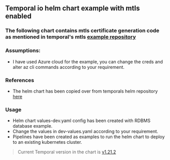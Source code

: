 ## Temporal io helm chart example with mtls enabled

### The following chart contains mtls certificate generation code as mentioned in temporal's mtls [example repository](https://github.com/temporalio/samples-server/tree/main/tls/tls-simple)

### Assumptions:
- I have used Azure cloud for the example, you can change the creds and alter az cli commands according to your requirement.

### References
- The helm chart has been copied over from temporals helm repository [here](https://github.com/temporalio/helm-charts)

### Usage
- Helm chart values-dev.yaml config has been created with RDBMS database example.
- Change the values in dev-values.yaml according to your requirement.
- Pipelines have been created as examples to run the helm chart to deploy to an existing kubernetes cluster.

> Current Temporal version in the chart is [v1.21.2](https://github.com/temporalio/temporal/releases/tag/v1.21.2)